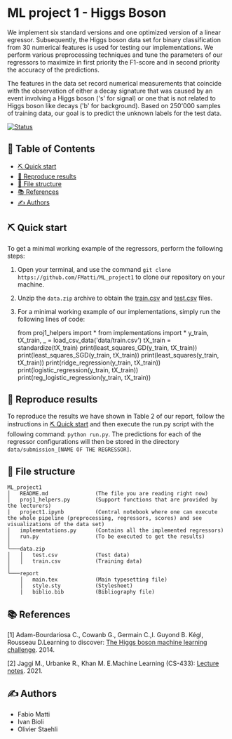 # ML project 1 - Higgs Boson
We implement six standard versions and one optimized version of a linear egressor. Subsequently, the Higgs boson data set for binary classification from 30 numerical features is used for testing our implementations. We perform various preprocessing techniques and tune the parameters of our regressors to maximize in first priority the F1-score and in second priority the accuracy of the predictions.

The features in the data set record numerical measurements that coincide with the observation of either a decay signature that was caused by an event involving a Higgs boson ('s' for signal) or one that is not related to Higgs boson like decays ('b' for background). Based on 250'000 samples of training data, our goal is to predict the unknown labels for the test data.

[![Status](https://img.shields.io/badge/status-active-success.svg)]()


## 📝 Table of Contents
- [⛏️ Quick start](#️-quick-start)
- [🔁 Reproduce results](#️-reproduce-results)
- [📂 File structure](#️-file-structure)
- [📚 References](#️-references)
- [✍️ Authors](#️-authors)


## ⛏️ Quick start
To get a minimal working example of the regressors, perform the following steps:
1. Open your terminal, and use the command `git clone https://github.com/FMatti/ML_project1` to clone our repository on your machine.
2. Unzip the `data.zip` archive to obtain the [train.csv](https://github.com/epfml/ML_course/blob/master/projects/project1/data/train.csv.zip) and [test.csv](https://github.com/epfml/ML_course/blob/master/projects/project1/data/test.csv.zip) files.
3. For a minimal working example of our implementations, simply run the following lines of code:

    from proj1_helpers import *
    from implementations import *
    y_train, tX_train, _ = load_csv_data('data/train.csv')
    tX_train = standardize(tX_train)
    print(least_squares_GD(y_train, tX_train))
    print(least_squares_SGD(y_train, tX_train))
    print(least_squares(y_train, tX_train))
    print(ridge_regression(y_train, tX_train))
    print(logistic_regression(y_train, tX_train))
    print(reg_logistic_regression(y_train, tX_train))


## 🔁 Reproduce results
To reproduce the results we have shown in Table 2 of our report, follow the instructions in [⛏️ Quick start](#️-quick-start) and then execute the run.py script with the following command: `python run.py`. The predictions for each of the regressor configurations will then be stored in the directory `data/submission_[NAME OF THE REGRESSOR]`.


## 📂 File structure

```
ML_project1 
│   README.md               (The file you are reading right now)
│   proj1_helpers.py        (Support functions that are provided by the lecturers)
|   project1.ipynb          (Central notebook where one can execute the whole pipeline (preprocessing, regressors, scores) and see visualizations of the data set)
│   implementations.py      (Contains all the implemented regressors)
│   run.py                  (To be executed to get the results) 
│
└───data.zip
│   │   test.csv	        (Test data)
│   │   train.csv           (Training data)
│   
└───report
    │   main.tex            (Main typesetting file)
    │   style.sty           (Stylesheet)
    |   biblio.bib          (Bibliography file)
```

## 📚 References
[1] Adam-Bourdariosa C., Cowanb G., Germain C.,I. Guyond B. Kégl, Rousseau D.Learning to discover: [The Higgs boson machine learning challenge](https://higgsml.lal.in2p3.fr/files/2014/04/documentation_v1.8.pdf). 2014. 

[2] Jaggi M., Urbanke R., Khan M. E.Machine Learning (CS-433): [Lecture notes](https://github.com/epfml/ML_course). 2021.

## ✍️ Authors
- Fabio Matti
- Ivan Bioli
- Olivier Staehli

